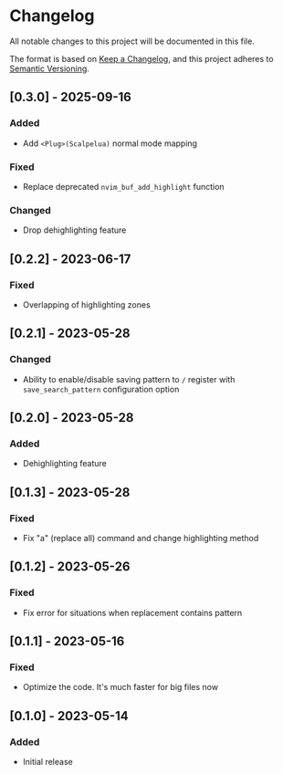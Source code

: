 # Changelog

All notable changes to this project will be documented in this file.

The format is based on [Keep a Changelog](https://keepachangelog.com/en/1.1.0/),
and this project adheres to [Semantic Versioning](https://semver.org/spec/v2.0.0.html).

## [0.3.0] - 2025-09-16

### Added

- Add `<Plug>(Scalpelua)` normal mode mapping

### Fixed

- Replace deprecated `nvim_buf_add_highlight` function

### Changed

- Drop dehighlighting feature

## [0.2.2] - 2023-06-17

### Fixed

- Overlapping of highlighting zones

## [0.2.1] - 2023-05-28

### Changed

- Ability to enable/disable saving pattern to `/` register with `save_search_pattern` configuration option

## [0.2.0] - 2023-05-28

### Added

- Dehighlighting feature

## [0.1.3] - 2023-05-28

### Fixed

- Fix "a" (replace all) command and change highlighting method

## [0.1.2] - 2023-05-26

### Fixed

- Fix error for situations when replacement contains pattern

## [0.1.1] - 2023-05-16

### Fixed

- Optimize the code. It's much faster for big files now

## [0.1.0] - 2023-05-14

### Added

- Initial release
